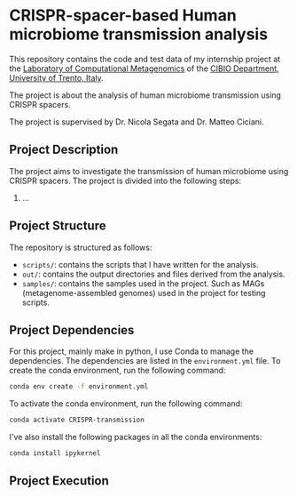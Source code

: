 # CRISPR-spacer-based Human microbiome transmission analysis
This repository contains the code and test data of my internship project at the [Laboratory of Computational Metagenomics](http://segatalab.cibio.unitn.it/) of the [CIBIO Department, University of Trento, Italy](https://www.cibio.unitn.it/).

The project is about the analysis of human microbiome transmission using CRISPR spacers.

The project is supervised by Dr. Nicola Segata and Dr. Matteo Ciciani.
## Project Description
The project aims to investigate the transmission of human microbiome using CRISPR spacers. The project is divided into the following steps:
1. ...
## Project Structure
The repository is structured as follows:
- `scripts/`: contains the scripts that I have written for the analysis.
- `out/`: contains the output directories and files derived from the analysis.
- `samples/`: contains the samples used in the project. Such as MAGs (metagenome-assembled genomes) used in the project for testing scripts.
## Project Dependencies
For this project, mainly make in python, I use Conda to manage the dependencies. The dependencies are listed in the `environment.yml` file. To create the conda environment, run the following command:
```bash
conda env create -f environment.yml
```
To activate the conda environment, run the following command:
```bash
conda activate CRISPR-transmission
```

I've also install the following packages in all the conda environments:
```bash
conda install ipykernel
```

## Project Execution

